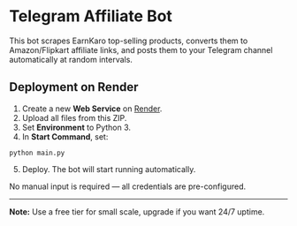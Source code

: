 # Telegram Affiliate Bot

This bot scrapes EarnKaro top-selling products, converts them to Amazon/Flipkart affiliate links, and posts them to your Telegram channel automatically at random intervals.

## Deployment on Render

1. Create a new **Web Service** on [Render](https://render.com/).
2. Upload all files from this ZIP.
3. Set **Environment** to Python 3.
4. In **Start Command**, set:
```
python main.py
```
5. Deploy. The bot will start running automatically.

No manual input is required — all credentials are pre-configured.

---

**Note:** Use a free tier for small scale, upgrade if you want 24/7 uptime.
